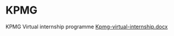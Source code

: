 # KPMG
KPMG Virtual internship programme
[Kpmg-virtual-internship.docx](https://github.com/Mainakigen/KPMG/files/12656078/Kpmg-virtual-internship.docx)
